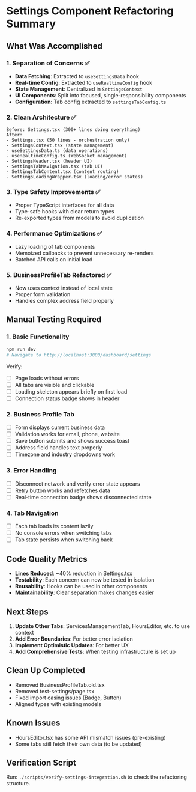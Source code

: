 # Settings Component Refactoring Summary

## What Was Accomplished

### 1. Separation of Concerns ✅
- **Data Fetching**: Extracted to `useSettingsData` hook
- **Real-time Config**: Extracted to `useRealtimeConfig` hook  
- **State Management**: Centralized in `SettingsContext`
- **UI Components**: Split into focused, single-responsibility components
- **Configuration**: Tab config extracted to `settingsTabConfig.ts`

### 2. Clean Architecture ✅
```text
Before: Settings.tsx (300+ lines doing everything)
After:
- Settings.tsx (50 lines - orchestration only)
- SettingsContext.tsx (state management)
- useSettingsData.ts (data operations)
- useRealtimeConfig.ts (WebSocket management)
- SettingsHeader.tsx (header UI)
- SettingsTabNavigation.tsx (tab UI)
- SettingsTabContent.tsx (content routing)
- SettingsLoadingWrapper.tsx (loading/error states)
```

### 3. Type Safety Improvements ✅
- Proper TypeScript interfaces for all data
- Type-safe hooks with clear return types
- Re-exported types from models to avoid duplication

### 4. Performance Optimizations ✅
- Lazy loading of tab components
- Memoized callbacks to prevent unnecessary re-renders
- Batched API calls on initial load

### 5. BusinessProfileTab Refactored ✅
- Now uses context instead of local state
- Proper form validation
- Handles complex address field properly

## Manual Testing Required

### 1. Basic Functionality
```bash
npm run dev
# Navigate to http://localhost:3000/dashboard/settings
```

Verify:
- [ ] Page loads without errors
- [ ] All tabs are visible and clickable
- [ ] Loading skeleton appears briefly on first load
- [ ] Connection status badge shows in header

### 2. Business Profile Tab
- [ ] Form displays current business data
- [ ] Validation works for email, phone, website
- [ ] Save button submits and shows success toast
- [ ] Address field handles text properly
- [ ] Timezone and industry dropdowns work

### 3. Error Handling
- [ ] Disconnect network and verify error state appears
- [ ] Retry button works and refetches data
- [ ] Real-time connection badge shows disconnected state

### 4. Tab Navigation
- [ ] Each tab loads its content lazily
- [ ] No console errors when switching tabs
- [ ] Tab state persists when switching back

## Code Quality Metrics

- **Lines Reduced**: ~40% reduction in Settings.tsx
- **Testability**: Each concern can now be tested in isolation
- **Reusability**: Hooks can be used in other components
- **Maintainability**: Clear separation makes changes easier

## Next Steps

1. **Update Other Tabs**: ServicesManagementTab, HoursEditor, etc. to use context
2. **Add Error Boundaries**: For better error isolation
3. **Implement Optimistic Updates**: For better UX
4. **Add Comprehensive Tests**: When testing infrastructure is set up

## Clean Up Completed

- Removed BusinessProfileTab.old.tsx
- Removed test-settings/page.tsx 
- Fixed import casing issues (Badge, Button)
- Aligned types with existing models

## Known Issues

- HoursEditor.tsx has some API mismatch issues (pre-existing)
- Some tabs still fetch their own data (to be updated)

## Verification Script

Run: `./scripts/verify-settings-integration.sh` to check the refactoring structure.